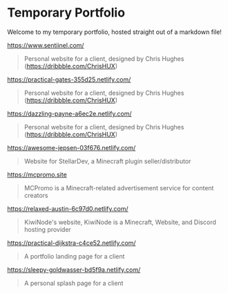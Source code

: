 # Temporary Portfolio

Welcome to my temporary portfolio, hosted straight out of a markdown file! 

https://www.sentiinel.com/
> Personal website for a client, designed by Chris Hughes (https://dribbble.com/ChrisHUX)

https://practical-gates-355d25.netlify.com/
> Personal website for a client, designed by Chris Hughes (https://dribbble.com/ChrisHUX)

https://dazzling-payne-a6ec2e.netlify.com/
> Personal website for a client, designed by Chris Hughes (https://dribbble.com/ChrisHUX)

https://awesome-jepsen-03f676.netlify.com/
> Website for StellarDev, a Minecraft plugin seller/distributor

 https://mcpromo.site
> MCPromo is a Minecraft-related advertisement service for content creators


https://relaxed-austin-6c97d0.netlify.com/

> KiwiNode's website, KiwiNode is a Minecraft, Website, and Discord hosting provider

https://practical-dijkstra-c4ce52.netlify.com/

> A portfolio landing page for a client

https://sleepy-goldwasser-bd5f9a.netlify.com/

> A personal splash page for a client

